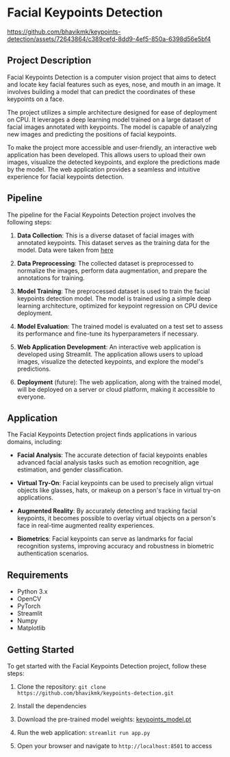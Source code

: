 # Facial Keypoints Detection

https://github.com/bhavikmk/keypoints-detection/assets/72643864/c389cefd-8dd9-4ef5-850a-6398d56e5bf4



## Project Description

Facial Keypoints Detection is a computer vision project that aims to detect and locate key facial features such as eyes, nose, and mouth in an image. It involves building a model that can predict the coordinates of these keypoints on a face.

The project utilizes a simple architecture designed for ease of deployment on CPU. It leverages a deep learning model trained on a large dataset of facial images annotated with keypoints. The model is capable of analyzing new images and predicting the positions of facial keypoints.

To make the project more accessible and user-friendly, an interactive web application has been developed. This allows users to upload their own images, visualize the detected keypoints, and explore the predictions made by the model. The web application provides a seamless and intuitive experience for facial keypoints detection.

## Pipeline

The pipeline for the Facial Keypoints Detection project involves the following steps:

1. **Data Collection**: This is a diverse dataset of facial images with annotated keypoints. This dataset serves as the training data for the model. Data were taken from [here](https://github.com/udacity/P1_Facial_Keypoints/tree/master/data)

2. **Data Preprocessing**: The collected dataset is preprocessed to normalize the images, perform data augmentation, and prepare the annotations for training.

3. **Model Training**: The preprocessed dataset is used to train the facial keypoints detection model. The model is trained using a simple deep learning architecture, optimized for keypoint regression on CPU device deployment.

4. **Model Evaluation**: The trained model is evaluated on a test set to assess its performance and fine-tune its hyperparameters if necessary.

5. **Web Application Development**: An interactive web application is developed using Streamlit. The application allows users to upload images, visualize the detected keypoints, and explore the model's predictions.

6. **Deployment** (future): The web application, along with the trained model, will be deployed on a server or cloud platform, making it accessible to everyone.

## Application

The Facial Keypoints Detection project finds applications in various domains, including:

- **Facial Analysis**: The accurate detection of facial keypoints enables advanced facial analysis tasks such as emotion recognition, age estimation, and gender classification.

- **Virtual Try-On**: Facial keypoints can be used to precisely align virtual objects like glasses, hats, or makeup on a person's face in virtual try-on applications.

- **Augmented Reality**: By accurately detecting and tracking facial keypoints, it becomes possible to overlay virtual objects on a person's face in real-time augmented reality experiences.

- **Biometrics**: Facial keypoints can serve as landmarks for facial recognition systems, improving accuracy and robustness in biometric authentication scenarios.

## Requirements

- Python 3.x
- OpenCV
- PyTorch
- Streamlit
- Numpy
- Matplotlib

## Getting Started

To get started with the Facial Keypoints Detection project, follow these steps:

1. Clone the repository: `git clone https://github.com/bhavikmk/keypoints-detection.git`

2. Install the dependencies

3. Download the pre-trained model weights: [keypoints_model.pt](https://drive.google.com/file/d/1YwcuOcXrWwDjbttLwho6o2O8nphoBdgI/view?usp=sharing)

4. Run the web application: `streamlit run app.py`

5. Open your browser and navigate to `http://localhost:8501` to access
